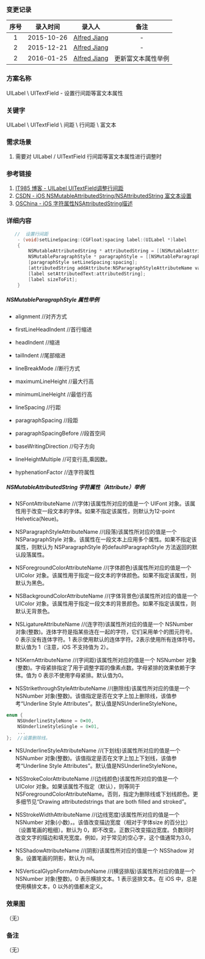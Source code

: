 ### 变更记录

| 序号 | 录入时间 | 录入人 | 备注 |
|:--------:|:--------:|:--------:|:--------:|
| 1 | 2015-10-26 | [Alfred Jiang](https://github.com/viktyz) | - |
| 2 | 2015-12-21 | [Alfred Jiang](https://github.com/viktyz) | - |
| 2 | 2016-01-25 | [Alfred Jiang](https://github.com/viktyz) | 更新富文本属性举例 |

### 方案名称

UILabel \ UITextField - 设置行间距等富文本属性

### 关键字

UILabel \ UITextField \ 间距 \ 行间距 \ 富文本

### 需求场景

1. 需要对 UILabel / UITextField 行间距等富文本属性进行调整时

### 参考链接

1. [IT985 博客 - UILabel UITextField调整行间距](http://blog.it985.com/12148.html)
2. [CSDN - iOS NSMutableAttributedString/NSAttributedString 富文本设置](http://blog.csdn.net/wenluma/article/details/12838983)
3. [OSChina - iOS 字符属性NSAttributedString描述](http://my.oschina.net/lanrenbar/blog/395909)

### 详细内容

```objectivec
   //  设置行间距
    - (void)setLineSpacing:(CGFloat)spacing label:(UILabel *)label
    {
        NSMutableAttributedString * attributedString = [[NSMutableAttributedString alloc] initWithString:label.text];
        NSMutableParagraphStyle * paragraphStyle = [[NSMutableParagraphStyle alloc] init];
        [paragraphStyle setLineSpacing:spacing];
        [attributedString addAttribute:NSParagraphStyleAttributeName value:paragraphStyle range:NSMakeRange(0, [label.text length])];
        [label setAttributedText:attributedString];
        [label sizeToFit];
    }
```


##### NSMutableParagraphStyle 属性举例

* alignment //对齐方式

* firstLineHeadIndent //首行缩进

* headIndent //缩进

* tailIndent  //尾部缩进

* lineBreakMode  //断行方式

* maximumLineHeight  //最大行高

* minimumLineHeight  //最低行高

* lineSpacing  //行距

* paragraphSpacing  //段距

* paragraphSpacingBefore  //段首空间

* baseWritingDirection  //句子方向

* lineHeightMultiple  //可变行高,乘因数。

* hyphenationFactor //连字符属性

##### NSMutableAttributedString 字符属性（Attribute）举例
 
* NSFontAttributeName //(字体)该属性所对应的值是一个 UIFont 对象。该属性用于改变一段文本的字体。如果不指定该属性，则默认为12-point Helvetica(Neue)。

* NSParagraphStyleAttributeName //(段落)该属性所对应的值是一个 NSParagraphStyle 对象。该属性在一段文本上应用多个属性。如果不指定该属性，则默认为 NSParagraphStyle 的defaultParagraphStyle 方法返回的默认段落属性。
 
* NSForegroundColorAttributeName //(字体颜色)该属性所对应的值是一个 UIColor 对象。该属性用于指定一段文本的字体颜色。如果不指定该属性，则默认为黑色。
 
* NSBackgroundColorAttributeName //(字体背景色)该属性所对应的值是一个 UIColor 对象。该属性用于指定一段文本的背景颜色。如果不指定该属性，则默认无背景色。
 
* NSLigatureAttributeName //(连字符)该属性所对应的值是一个 NSNumber 对象(整数)。连体字符是指某些连在一起的字符，它们采用单个的图元符号。0 表示没有连体字符。1 表示使用默认的连体字符。2表示使用所有连体符号。默认值为 1（注意，iOS 不支持值为 2）。
 
* NSKernAttributeName //(字间距)该属性所对应的值是一个 NSNumber 对象(整数)。字母紧排指定了用于调整字距的像素点数。字母紧排的效果依赖于字体。值为 0 表示不使用字母紧排。默认值为0。
 
* NSStrikethroughStyleAttributeName //(删除线)该属性所对应的值是一个 NSNumber 对象(整数)。该值指定是否在文字上加上删除线，该值参考“Underline Style Attributes”。默认值是NSUnderlineStyleNone。
```objectivec
enum {
    NSUnderlineStyleNone = 0×00,
    NSUnderlineStyleSingle = 0×01,
    ...
};  //设置删除线。
```

* NSUnderlineStyleAttributeName //(下划线)该属性所对应的值是一个 NSNumber 对象(整数)。该值指定是否在文字上加上下划线，该值参考“Underline Style Attributes”。默认值是NSUnderlineStyleNone。
 
* NSStrokeColorAttributeName //(边线颜色)该属性所对应的值是一个 UIColor 对象。如果该属性不指定（默认），则等同于 NSForegroundColorAttributeName。否则，指定为删除线或下划线颜色。更多细节见“Drawing attributedstrings that are both filled and stroked”。
 
* NSStrokeWidthAttributeName //(边线宽度)该属性所对应的值是一个 NSNumber 对象(小数)，。该值改变描边宽度（相对于字体size 的百分比）（设置笔画的粗细）。默认为 0，即不改变。正数只改变描边宽度。负数同时改变文字的描边和填充宽度。例如，对于常见的空心字，这个值通常为3.0。
 
* NSShadowAttributeName //(阴影)该属性所对应的值是一个 NSShadow 对象。设置笔画的阴影，默认为 nil。
 
* NSVerticalGlyphFormAttributeName //(横竖排版)该属性所对应的值是一个 NSNumber 对象(整数)。0 表示横排文本。1 表示竖排文本。在 iOS 中，总是使用横排文本，0 以外的值都未定义。

### 效果图
（无）

### 备注
（无）
